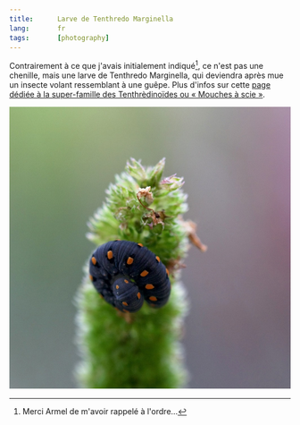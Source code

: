 ```yaml
---
title:      Larve de Tenthredo Marginella
lang:       fr
tags:       [photography]
---
```


Contrairement à ce que j'avais initialement indiqué[^1], ce n'est pas une chenille, mais une larve de Tenthredo Marginella, qui deviendra après mue un insecte volant ressemblant à une guêpe. Plus d'infos sur cette [page dédiée à la super-famille des Tenthrèdinoïdes ou « Mouches à scie »](http://aramel.free.fr/INSECTES14-1.shtml).

![](larve_de_tenthredo_marginella.jpg "Larve de Tenthredo Marginella")

[^1]: Merci Armel de m'avoir rappelé à l'ordre…
